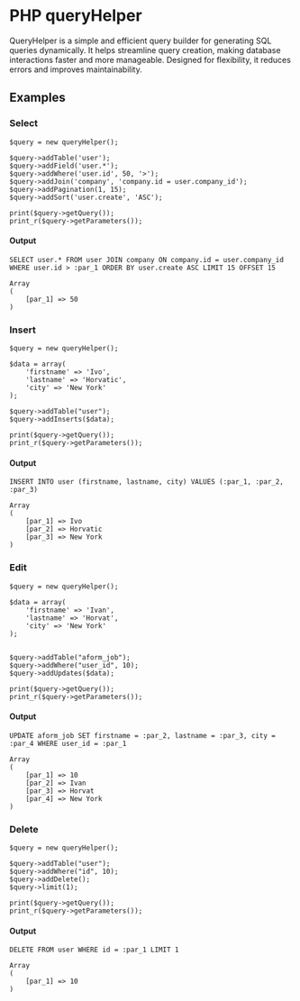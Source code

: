 # PHP queryHelper
QueryHelper is a simple and efficient query builder for generating SQL queries dynamically. It helps streamline query creation, making database interactions faster and more manageable. Designed for flexibility, it reduces errors and improves maintainability.

## Examples

### Select
```
$query = new queryHelper();

$query->addTable('user');
$query->addField('user.*');
$query->addWhere('user.id', 50, '>');
$query->addJoin('company', 'company.id = user.company_id');
$query->addPagination(1, 15);
$query->addSort('user.create', 'ASC');

print($query->getQuery());
print_r($query->getParameters());
```

#### Output
```
SELECT user.* FROM user JOIN company ON company.id = user.company_id WHERE user.id > :par_1 ORDER BY user.create ASC LIMIT 15 OFFSET 15

Array
(
    [par_1] => 50
)
```

### Insert
```
$query = new queryHelper();

$data = array(
	'firstname' => 'Ivo',
	'lastname' => 'Horvatic',
	'city' => 'New York'
);

$query->addTable("user");
$query->addInserts($data);

print($query->getQuery());
print_r($query->getParameters());
```

#### Output
```
INSERT INTO user (firstname, lastname, city) VALUES (:par_1, :par_2, :par_3)

Array
(
    [par_1] => Ivo
    [par_2] => Horvatic
    [par_3] => New York
)
```

### Edit
```
$query = new queryHelper();

$data = array(
	'firstname' => 'Ivan',
	'lastname' => 'Horvat',
	'city' => 'New York'
);


$query->addTable("aform_job");
$query->addWhere("user_id", 10);
$query->addUpdates($data);

print($query->getQuery());
print_r($query->getParameters());
```

#### Output
```
UPDATE aform_job SET firstname = :par_2, lastname = :par_3, city = :par_4 WHERE user_id = :par_1

Array
(
    [par_1] => 10
    [par_2] => Ivan
    [par_3] => Horvat
    [par_4] => New York
)
```

### Delete
```
$query = new queryHelper();

$query->addTable("user");
$query->addWhere("id", 10);
$query->addDelete();
$query->limit(1);

print($query->getQuery());
print_r($query->getParameters());
```

#### Output
```
DELETE FROM user WHERE id = :par_1 LIMIT 1

Array
(
    [par_1] => 10
)

```
